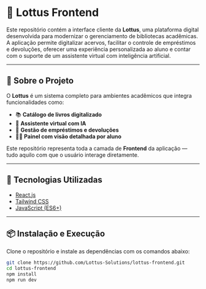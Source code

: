 # 🎨 Lottus Frontend

Este repositório contém a interface cliente da **Lottus**, uma plataforma digital desenvolvida para modernizar o gerenciamento de bibliotecas acadêmicas. A aplicação permite digitalizar acervos, facilitar o controle de empréstimos e devoluções, oferecer uma experiência personalizada ao aluno e contar com o suporte de um assistente virtual com inteligência artificial.

---

## 🧠 Sobre o Projeto

O **Lottus** é um sistema completo para ambientes acadêmicos que integra funcionalidades como:

- 📚 **Catálogo de livros digitalizado**
- 🤖 **Assistente virtual com IA**
- 🔁 **Gestão de empréstimos e devoluções**
- 🧑‍🎓 **Painel com visão detalhada por aluno**

Este repositório representa toda a camada de **Frontend** da aplicação — tudo aquilo com que o usuário interage diretamente.

---

## 🚀 Tecnologias Utilizadas

- [React.js](https://reactjs.org/)
- [Tailwind CSS](https://tailwindcss.com/)
- [JavaScript (ES6+)](https://developer.mozilla.org/pt-BR/docs/Web/JavaScript)

---

## 📦 Instalação e Execução

Clone o repositório e instale as dependências com os comandos abaixo:

```bash
git clone https://github.com/Lottus-Solutions/lottus-frontend.git
cd lottus-frontend
npm install
npm run dev

